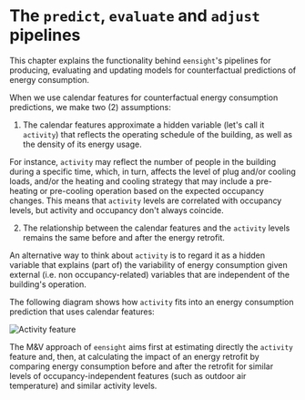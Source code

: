# The `predict`, `evaluate` and `adjust` pipelines

This chapter explains the functionality behind `eensight`'s pipelines for producing, evaluating and updating models for counterfactual predictions of energy consumption. 

When we use calendar features for counterfactual energy consumption predictions, we make two (2) assumptions:

1. The calendar features approximate a hidden variable (let's call it `activity`) that reflects the operating schedule of the building, as well as the density of its energy usage. 

 For instance, `activity` may reflect the number of people in the building during a specific time, which, in turn, affects the level of plug and/or cooling loads, and/or the heating and cooling strategy that may include a pre-heating or pre-cooling operation based on the expected occupancy changes. This means that `activity` levels are correlated with occupancy levels, but activity and occupancy don't always coincide. 


2. The relationship between the calendar features and the `activity` levels remains the same before and after the energy retrofit. 

An alternative way to think about `activity` is to regard it as a hidden variable that explains (part of) the variability of energy consumption given external (i.e. non occupancy-related) variables that are independent of the building's operation. 

The following diagram shows how `activity` fits into an energy consumption prediction that uses calendar features:

![Activity feature](../../images/activity_feature.png)

The M&V approach of `eensight` aims first at estimating directly the `activity` feature and, then, at calculating the impact of an energy retrofit by comparing energy consumption before and after the retrofit for similar levels of occupancy-independent features (such as outdoor air temperature) and similar activity levels. 